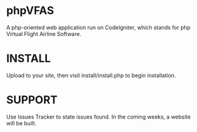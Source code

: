 phpVFAS
=======

A php-oriented web application run on CodeIgniter, which stands for php Virtual Flight Airline Software.  

INSTALL
=======

Upload to your site, then visit install/install.php to begin installation.

SUPPORT
=======

Use Issues Tracker to state issues found.  In the coming weeks, a website will be built.